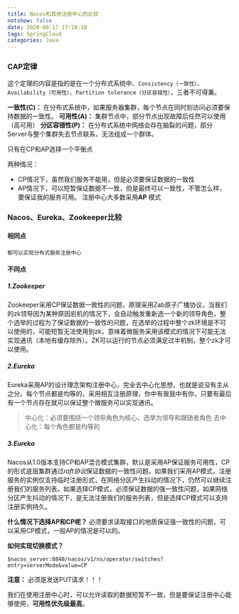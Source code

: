 ```yaml
---
title: Nacos和其他注册中心的比较
notshow: false
date: 2020-08-17 17:10:18
tags: SpringCloud
categories: Java
---
```

<meta name="referrer" content="no-referrer" />

### CAP定律

这个定理的内容是指的是在一个分布式系统中、`Consistency（一致性）`、 `Availability（可用性）`、`Partition tolerance（分区容错性）`，三者不可得兼。

**一致性(C)：** 在分布式系统中，如果服务器集群，每个节点在同时刻访问必须要保持数据的一致性。
**可用性(A)：** 集群节点中，部分节点出现故障后任然可以使用 （高可用）
**分区容错性(P)：** 在分布式系统中网络会存在脑裂的问题，部分Server与整个集群失去节点联系，无法组成一个群体。

只有在CP和AP选择一个平衡点

两种情况：
- CP情况下，虽然我们服务不能用，但是必须要保证数据的一致性
- AP情况下，可以短暂保证数据不一致，但是最终可以一致性，不管怎么样，要保证我的服务可用。
注册中心大多数采用**AP** 模式
 

### Nacos、Eureka、Zookeeper比较

#### 相同点

    都可以实现分布式服务注册中心

#### 不同点

##### 1.Zookeeper

Zookeeper采用CP保证数据一致性的问题，原理采用Zab原子广播协议，当我们的zk领导因为某种原因宕机的情况下，会自动触发重新选一个新的领导角色，整个选举的过程为了保证数据的一致性的问题，在选举的过程中整个zk环境是不可以使用的，可能短暂无法使用到zk，意味着微服务采用该模式的情况下可能无法实现通讯（本地有缓存除外）。ZK可以运行的节点必须满足过半机制，整个zk才可以使用。

##### 2.Eureka
Eureka采用AP的设计理念架构注册中心，完全去中心化思想，也就是说没有主从之分。每个节点都是均等的，采用相互注册原理，你中有我我中有你，只要有最后有一个节点存在就可以保证整个微服务可以实现通讯。

> 中心化：必须要围绕一个领导角色为核心，选举为领导和跟随者角色
去中心化：每个角色都是均等的

##### 3.Eureka

Nacos从1.0版本支持CP和AP混合模式集群，默认是采用AP保证服务可用性，CP的形式底层集群通过*raft协议*保证数据的一致性问题。如果我们采用AP模式，注册服务的实例仅支持临时注册形式，在网络分区产生抖动的情况下，仍然可以继续注册我们的服务列表。如果选择CP模式，必须保证数据的强一致性问题，如果网络分区产生抖动的情况下，是无法注册我们的服务列表，但是选择CP模式可以支持注册实例持久。

**什么情况下选择AP和CP呢？**
必须要求读取接口的地质保证强一致性的问题，可以采用CP模式，一般AP的情况是可以的。

**如何实现切换模式？**
```
$nacos_server:8848/nacos/v1/ns/operator/switches?entry=serverMode&value=CP
```
**注意：** 必须是发送PUT请求！！！

我们在使用注册中心时，可以允许读取的数据短暂不一致，但是要保证注册中心能够使用，**可用性优先级最高**。
